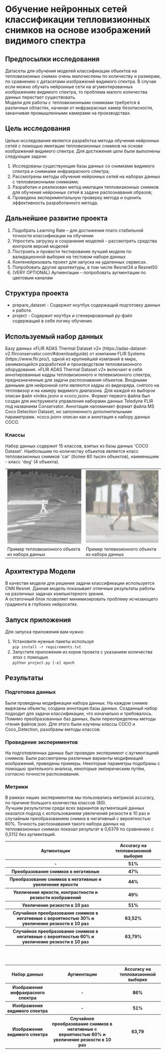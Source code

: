 # Обучение нейронных сетей классификации тепловизионных снимков на основе изображений видимого спектра

## Предпосылки исследования
Датасеты для обучения моделей классификации объектов на тепловизионных снимах очень малочислены по количеству и размерам, по сравнению с датасетами изображений видимого спектра.
В случае если можно обучать нейронные сети на агументированных изображениях видимого спектра, то проблема малого количества данных перестает существовать.  
Модели для работы с тепловизионными снимками требуется  в различных областях, начиная от инфракрасных камер безопасности, заканчивая промышленными камерами на производствах.

<h2>Цель исследования</h2>

Целью исследования является разработка метода обучения нейронных
сетей с помощью имитации тепловизионных снимков на основе изображений
видимого спектра. Для достижения цели были выполнены следующие задачи:

1. Исследованы существующие базы данных со снимками видимого
спектра и снимками инфракрасного спектра;
2. Рассмотрены методы обучения нейронных сетей на наборах
данных с тепловизионными снимками;
3. Разработан и реализован метод имитации тепловизионных
снимков для обучения нейронных сетей в задаче распознавания образов;
4. Проведена экспериментальную проверку метода и оценить
эффективность разработанного метода.


## Дальнейшее развитие проекта
1.    Подобрать Learning Rate – для достижения плато стабильной точности классификации на обучении
2.    Упростить загрузку и сохранение моделей - рассмотреть средства контроля версий моделей
3.    Построить и провести тестирование лучшей модели по валидационной выборке на тестовом наборе данных
4.    Контенейризовать проект для запуска на удаленных сервисах.
5.    Попробовать другие архитектуры, в том числе Resnet34 и Resnet50
6.    (VERY OPTIONAL) Аугментации – попробовать аугментации по цветовым каналам


## Структура проекта
* prepare_dataset - Содержит ноутбук содержащий подготовку данных к работе.
* project - Содержит ноутбук и сгенерированный py-файл содержащий в себя логику обучения.

<h2>Используемый набор данных</h2>
Базу данных «FLIR ADAS Thermal Dataset v2» (https://adas-dataset-v2.flirconservator.com/#downloadguide) от компании FLIR Systems (https://www.flir.pro/), одной из крупнейшей компаний в мире, занимающейся разработкой и производством тепловизионного оборудования. «FLIR ADAS Thermal Dataset v2» включает в себя аннотированные кадры тепловизионного и телевизионного спектра, предназначенные для задачи распознавания объектов. Входными данными для нейронной
сети являются кадры из видеоряда, снятого на тепловизор и на камеру видимого диапазона. Для каждой из выборок описан файл «index.json» и «coco.json». Формат первого файла был создан для инструмента управления наборами данных Teledyne FLIR под названием Conservator. Аннотация напоминает формат файла MS Coco Detection Dataset, но заполненного дополнительными параметрами. «сoco.json» описан как и аннотация к набору данных COCO. 

<h3>Классы</h3>
Набор данных содержит 15 классов, взятых из базы данных 'COCO Dataset'. Наибольшим по количеству объектов является класс тепловизионных снимков 'car' (более 80 тысяч объектов), наименьшим - класс 'dog' (4 объекта).
<br>
<table align="center"> 
 <tr>
    <td><img src="/thermal_img.png" alt="Thermal image from dataset"/></td>
    <td><img src="/rgb_img.png" alt="Thermal image from dataset"/></td>
  </tr>
  <tr>
    <td>Пример тепловизионного объекта из набора данных</td>
    <td>Пример телевизионного объекта из набора данных</td>
  </tr>

</table> 

## Архитектура Модели

В качестве модели для решения задачи классификации используется CNN Resnet.
Данная модель показывает отличные результаты работы на различных задачах компьютерного зрения.  
А остаточный блок позволяет минимизировать проблему исчезающего градиента в глубоких нейросетях.

## Запуск приложения
Для запуска приложения вам нужно:
1) Установите нужные пакеты используя    
```pip install -r requirements.txt```
2) Запустите приложения из корня проекта с указанием количества эпох с помощью
<br>```python project.py [-e] epoch```

## Результаты
### Подготовка данных
Были проведены модификации набора данных. На каждом снимке вырезаны объекты, создана аннотация базы данных. Созданный набор подходит для задачи классификации, что изначально и требовалось. 
Помимо преобразованных баз данных, были переопределены методы чтения файлов json. Для этого были изучены классы COCO и Сoco_Detection, разобраны методы классов. 

### Проведение экспериментов
На подготовленных данных был проведен эксперимент с аугментацией снимков. Были рассмотрены различные варианты модификаций изображений, приведены примеры. Некоторые параметры подобраны с помощью зрительного анализа, некоторые эмпирическим путём, согласно точности распознавания. 


### Метрики
В рамках наших экспериментов мы пользовались метрикой accuracy, по причине большого количества классов (80).   
Лучшим результатом среди всех вариантов аугментаций данных оказался подход с использованием увеличения резкости в 10 раз и случайным преобразованием снимка в негативный с вероятностью 60%. Точность распознавания такого набора данных на тепловизионных снимках показал результат в 0,6379 по сравнению с 0,5112 без аугментаций.



<table align="center"> 
<tr>
<th>Аугментации</th><th>Accuracy на тепловизионной выборке</th>
</tr>
<tr>
<th>-</th><th>51%</th>
</tr>
<tr>
<th>Преобразование снимков в негативные</th><th>47%</th>
</tr>
<tr>
<th>Преобразование снимков в негативные и увеличение яркости</th><th>44%</th>
</tr>
<tr>
<th>Увеличение яркости, контрастности и резкости изображений</th><th>49%</th>
</tr>
<tr>
<th>Увеличение резкости в 10 раз</th><th>51%</th>
</tr>
<tr>
<th>Случайное преобразование снимков в негативные с вероятностью 30% и увеличение резкости в 10 раз</th><th>63,52%</th>
</tr>
<tr>
<th>Случайное преобразование снимков в негативные с вероятностью 60% и увеличение резкости в 10 раз</th><th>63,79%</th>
</tr>
</table>
<br><br>
<table align="center"> 
<tr>
<th>Набор данных</th><th>Аугментации</th><th>Accuracy на тепловизионной выборке</th>
</tr>
<tr>
<th>Изображения инфракрасного спектра</th><th>-</th><th>86%</th>
</tr>
<tr>
<th>Изображения видимого спектра</th><th>-</th><th>51%</th>
</tr>
<tr>
<th>Изображения видимого спектра</th><th>Случайное преобразование снимков в негативные с вероятностью 60% и увеличение резкости в 10 раз</th><th>63,79</th>
</tr>
</table>
